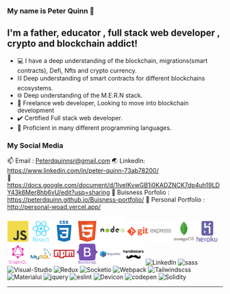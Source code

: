 
### My name is Peter Quinn 👋

## I'm a father, educator , full stack web developer , crypto  and blockchain addict!
-  💻      I have a deep understanding of the blockchain, migrations(smart contracts), Defi, Nfts and crypto currency.
-  ⛓       Deep understanding of smart contracts for different blockchains ecosystems.
-  🌐      Deep understanding of the M.E.R.N stack.
-  📘      Freelance web developer, Looking to move into blockchain development
-  ✔️      Certified Full stack web developer.
-  📑      Proficient in many different programming languages.

  

### My Social Media ###

📫    Email : Peterdquinnsr@gmail.com
🌏    LinkedIn:  https://www.linkedin.com/in/peter-quinn-73ab78200/  
💼    https://docs.google.com/document/d/1lveIKvwGB1i0KADZNCK7dp4uh19LDY43k6Mer8hb6vU/edit?usp=sharing
💼    Buisness Porfolio : https://peterdquinn.github.io/Buisness-portfolio/
💼    Personal Portfolio :     http://personal-woad.vercel.app/ 












<img src="https://github.com/devicons/devicon/blob/master/icons/javascript/javascript-original.svg" alt="JavaScript" width="50" height="50"/> <img src="https://github.com/devicons/devicon/blob/master/icons/react/react-original-wordmark.svg" alt="React" width="50" height="50"/>
<img src="https://github.com/devicons/devicon/blob/master/icons/css3/css3-plain-wordmark.svg" alt="CSS" width="50" height="50"/>
<img src="https://github.com/devicons/devicon/blob/master/icons/html5/html5-original.svg" alt="javascript logo" width="50" height="50" />
<img src="https://github.com/devicons/devicon/blob/master/icons/nodejs/nodejs-original-wordmark.svg" alt="NodeJS" width="60" height="60"/>
<img src="https://github.com/devicons/devicon/blob/master/icons/git/git-plain-wordmark.svg" alt="javascript logo" width="50" height="50" />
<img src="https://github.com/devicons/devicon/blob/master/icons/express/express-original-wordmark.svg" alt="javascript logo" width="50" height="50" />
<img src="https://github.com/devicons/devicon/blob/master/icons/mongodb/mongodb-original-wordmark.svg" alt="MongoDB" width="50" height="50"/>
<img src="https://github.com/devicons/devicon/blob/master/icons/heroku/heroku-plain-wordmark.svg" alt="heroku logo" width="50" height="50" />
<img src="https://github.com/devicons/devicon/blob/master/icons/graphql/graphql-plain-wordmark.svg" alt="graphql logo" width="50" height="50" />
<img src="https://github.com/devicons/devicon/blob/master/icons/mysql/mysql-original-wordmark.svg" alt="mysql logo" width="50" height="50" />
<img src="https://github.com/devicons/devicon/blob/master/icons/npm/npm-original-wordmark.svg" alt="npm logo" width="50" height="50" />
<img src="https://github.com/devicons/devicon/blob/master/icons/bootstrap/bootstrap-plain-wordmark.svg" alt="bootstrap logo" width="50" height="50" />
<img src="https://github.com/devicons/devicon/blob/master/icons/sequelize/sequelize-original-wordmark.svg" alt="sequelize logo" width="50" height="50" />
<img src="https://github.com/devicons/devicon/blob/master/icons/handlebars/handlebars-original-wordmark.svg" alt="handlebars logo" width="50" height="50" />
<img src="https://cdn.jsdelivr.net/gh/devicons/devicon/icons/linkedin/linkedin-original.svg" alt=LinkedIn width="50" height="50"/>
<img src="https://cdn.jsdelivr.net/gh/devicons/devicon/icons/sass/sass-original.svg" alt=sass width="50" height="50"/>
<img src="https://cdn.jsdelivr.net/gh/devicons/devicon/icons/visualstudio/visualstudio-plain.svg" alt=Visual-Studio width="50" height="50" />
<img src="https://cdn.jsdelivr.net/gh/devicons/devicon/icons/redux/redux-original.svg" alt=Redux width="50" height="50" />
<img src="https://cdn.jsdelivr.net/gh/devicons/devicon/icons/socketio/socketio-original.svg" alt=Socketio width="50" height="50"/>
<img src="https://cdn.jsdelivr.net/gh/devicons/devicon/icons/webpack/webpack-plain.svg" alt=Webpack width="50" height="50" />
<img src="https://cdn.jsdelivr.net/gh/devicons/devicon/icons/tailwindcss/tailwindcss-plain.svg" alt=Tailwindscss width="50" height="50"/>
<img src="https://cdn.jsdelivr.net/gh/devicons/devicon/icons/materialui/materialui-plain.svg" alt=Materialui width="50" height="50" />
<img src="https://cdn.jsdelivr.net/gh/devicons/devicon/icons/jquery/jquery-original.svg" alt=jquery width="50" height="50" />
<img src="https://cdn.jsdelivr.net/gh/devicons/devicon/icons/eslint/eslint-original-wordmark.svg"  alt=eslint width="50" height="50" />
<img src="https://cdn.jsdelivr.net/gh/devicons/devicon/icons/devicon/devicon-original-wordmark.svg" alt=Devicon width="50" height="50" />
<img src="https://cdn.jsdelivr.net/gh/devicons/devicon/icons/codepen/codepen-plain.svg" alt=codepen width="50" height="50" />
<img src="https://cdn.jsdelivr.net/gh/devicons/devicon/icons/solidity/solidity-original.svg" alt=Solidity  width="50" height="50" />







          



---



